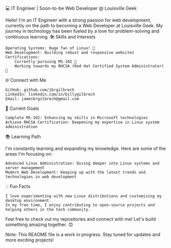 💻 IT Engineer | Soon-to-be Web Developer @ Louisville Geek

Hello! I'm an IT Engineer with a strong passion for web development, currently on the path to becoming a Web Developer at Louisville Geek. My journey in technology has been fueled by a love for problem-solving and continuous learning.
🛠️ Skills and Interests

    Operating Systems: Huge fan of Linux! 🐧
    Web Development: Building robust and responsive websites
    Certifications:
        Currently pursuing MS-102 🏅
        Working towards my RHCSA (Red Hat Certified System Administrator) 📜

🌐 Connect with Me

    GitHub: github.com/jbrgilbrech
    LinkedIn: linkedin.com/in/billygilbrech
    Email: jamesbrgilbrech@gmail.com

🚀 Current Goals

    Complete MS-102: Enhancing my skills in Microsoft technologies
    Achieve RHCSA Certification: Deepening my expertise in Linux system administration

📚 Learning Path

I'm constantly learning and expanding my knowledge. Here are some of the areas I'm focusing on:

    Advanced Linux Administration: Diving deeper into Linux systems and server management
    Modern Web Development: Keeping up with the latest trends and technologies in web development

💡 Fun Facts

    I love experimenting with new Linux distributions and customizing my desktop environment.
    In my free time, I enjoy contributing to open-source projects and helping others in the tech community.

Feel free to check out my repositories and connect with me! Let's build something amazing together. 😊

Note: This README file is a work in progress. Stay tuned for updates and more exciting projects!
